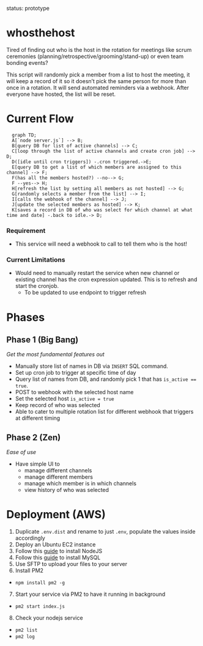 status: prototype

# whosthehost
Tired of finding out who is the host in the rotation for meetings like scrum ceremonies (planning/retrospective/grooming/stand-up) or even team bonding events?

This script will randomly pick a member from a list to host the meeting, it will keep a record of it so it doesn’t pick the same person for more than once in a rotation.
It will send automated reminders via a webhook. 
After everyone have hosted, the list will be reset.

# Current Flow
```mermaid
  graph TD;
  A[`node server.js`] --> B;
  B[query DB for list of active channels] --> C;
  C[loop through the list of active channels and create cron job] --> D;
  D([idle until cron triggers]) -.cron triggered.->E;
  E[query DB to get a list of which members are assigned to this channel] --> F;
  F(has all the members hosted?) --no--> G;
  F --yes--> H;
  H[refresh the list by setting all members as not hosted] --> G;
  G[randomly selects a member from the list] --> I;
  I[calls the webhook of the channel] --> J;
  J[update the selected members as hosted] --> K;
  K[saves a record in DB of who was select for which channel at what time and date] -.back to idle.-> D;
```

### Requirement
- This service will need a webhook to call to tell them who is the host!

### Current Limitations
- Would need to manually restart the service when new channel or existing channel has the cron expression updated. This is to refresh and start the cronjob.
  - To be updated to use endpoint to trigger refresh

# Phases
## Phase 1 (Big Bang)
_Get the most fundamental features out_
- Manually store list of names in DB via `INSERT` SQL command.
- Set up cron job to trigger at specific time of day
- Query list of names from DB, and randomly pick 1 that has `is_active == true`.
- POST to webhook with the selected host name
- Set the selected host `is_active = true`
- Keep record of who was selected
- Able to cater to multiple rotation list for different webhook that triggers at different timing

## Phase 2 (Zen)
_Ease of use_
- Have simple UI to
  - manage different channels
  - manage different members
  - manage which member is in which channels
  - view history of who was selected

# Deployment (AWS)
1. Duplicate `.env.dist` and rename to just `.env`, populate the values inside accordingly
2. Deploy an Ubuntu EC2 instance
3. Follow this [guide](https://docs.aws.amazon.com/sdk-for-javascript/v2/developer-guide/setting-up-node-on-ec2-instance.html) to install NodeJS
4. Follow this [guide](https://towardsdatascience.com/running-mysql-databases-on-aws-ec2-a-tutorial-for-beginners-4301faa0c247) to install MySQL
5. Use SFTP to upload your files to your server
6. Install PM2
  - `npm install pm2 -g`
7. Start your service via PM2 to have it running in background
  - `pm2 start index.js`
8. Check your nodejs service
  - `pm2 list`
  - `pm2 log`
